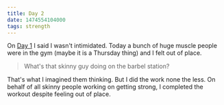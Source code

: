 ```yaml
---
title: Day 2
date: 1474554104000
tags: strength
---
```


On [Day 1](/blog/day-1/) I said I wasn't intimidated. Today a bunch of huge muscle people were in the gym (maybe it is a Thursday thing) and I felt out of place. 

> What's that skinny guy doing on the barbel station? 

That's what I imagined them thinking. But I did the work none the less. On behalf of all skinny people working on getting strong, I completed the workout despite feeling out of place. 